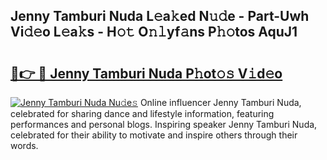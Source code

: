 ## Jenny Tamburi Nuda L𝚎a𝚔ed N𝚞𝚍e - Part-Uwh Vi𝚍𝚎o L𝚎a𝚔s - H𝚘𝚝 O𝚗𝚕yf𝚊ns P𝚑𝚘tos AquJ1

# <h2><a href="http://kf6nq57.oniu.top/?m=Jenny+Tamburi+Nuda">🔗👉 🔴 Jenny Tamburi Nuda P𝚑ot𝚘𝚜 V𝚒d𝚎o</a></h2>

[![Jenny Tamburi Nuda Nu𝚍e𝚜](https://i.imgur.com/0qMVB7G.gif)](http://kf6nq57.oniu.top/?m=Jenny+Tamburi+Nuda)
Online influencer Jenny Tamburi Nuda, celebrated for sharing dance and lifestyle information, featuring performances and personal blogs. Inspiring speaker Jenny Tamburi Nuda, celebrated for their ability to motivate and inspire others through their words.  
